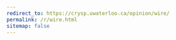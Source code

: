 ```yaml
---
redirect_to: https://crysp.uwaterloo.ca/opinion/wire/
permalink: /r/wire.html
sitemap: false
---
```

